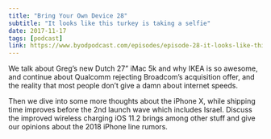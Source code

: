 ```yaml
---
title: "Bring Your Own Device 28"
subtitle: "It looks like this turkey is taking a selfie"
date: 2017-11-17
tags: [podcast]
link: https://www.byodpodcast.com/episodes/episode-28-it-looks-like-this-turkey-is-taking-a-selfie/17/11/2017
---
```

We talk about Greg’s new Dutch 27” iMac 5k and why IKEA is so awesome, and continue about Qualcomm rejecting Broadcom’s acquisition offer, and the reality that most people don’t give a damn about internet speeds.

Then we dive into some more thoughts about the iPhone X, while shipping time improves before the 2nd launch wave which includes Israel. Discuss the improved wireless charging iOS 11.2 brings among other stuff and give our opinions about the 2018 iPhone line rumors.